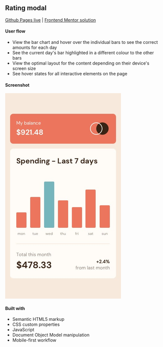 ## Rating modal
[Github Pages live](https://candybuy.github.io/expenses-chart-component//) | [Frontend Mentor solution](https://www.frontendmentor.io/challenges/expenses-chart-component-e7yJBUdjwt)

#### User flow
 - View the bar chart and hover over the individual bars to see the correct amounts for each day
 - See the current day's bar highlighted in a different colour to the other bars
 - View the optimal layout for the content depending on their device's screen size
 - See hover states for all interactive elements on the page

#### Screenshot
![Mobile view](./design/mobile-design.jpg)


#### Built with
- Semantic HTML5 markup
- CSS custom properties
- JavaScript
- Document Object Model manipulation
- Mobile-first workflow

